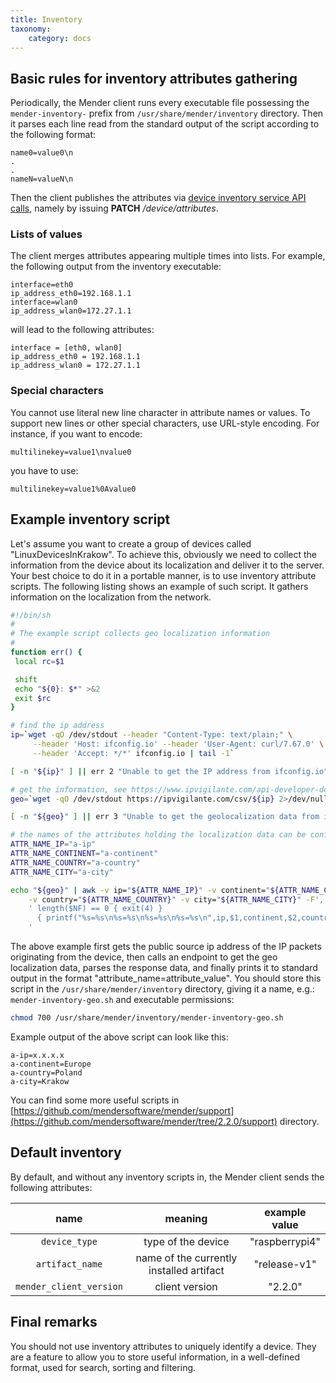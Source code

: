 ```yaml
---
title: Inventory
taxonomy:
    category: docs
---
```


## Basic rules for inventory attributes gathering

Periodically, the Mender client runs every executable file possessing
the `mender-inventory-` prefix from `/usr/share/mender/inventory` directory.
Then it parses each line read from the standard output of the script according
to the following format:

```
name0=value0\n
.
.
nameN=valueN\n
```
Then the client publishes the attributes via [device inventory service API calls](../../200.APIs/02.Enterprise/01.Device-APIs/02.Device-inventory#device-attributes-patch),
namely by issuing **PATCH** _/device/attributes_.

### Lists of values

The client merges attributes appearing multiple times into lists.
For example, the following output from the inventory executable:

```
interface=eth0
ip_address_eth0=192.168.1.1
interface=wlan0
ip_address_wlan0=172.27.1.1
```

will lead to the following attributes:

```
interface = [eth0, wlan0]
ip_address_eth0 = 192.168.1.1
ip_address_wlan0 = 172.27.1.1
```

### Special characters

You cannot use literal new line character in attribute names or values.
To support new lines or other special characters, use URL-style encoding.
For instance, if you want to encode:
```
multilinekey=value1\nvalue0
```
you have to use:
```
multilinekey=value1%0Avalue0
```

## Example inventory script

Let's assume you want to create a group of devices called "LinuxDevicesInKrakow".
To achieve this, obviously we need to collect the information from the device about
its localization and deliver it to the server. Your best choice to do it in a portable
manner, is to use inventory attribute scripts. The following listing shows an
example of such script. It gathers information on the localization from the network.

<!--AUTOVERSION: "curl/%"/ignore-->
```bash
#!/bin/sh
#
# The example script collects geo localization information
#
function err() {
 local rc=$1

 shift
 echo "${0}: $*" >&2
 exit $rc
}

# find the ip address
ip=`wget -qO /dev/stdout --header "Content-Type: text/plain;" \
     --header 'Host: ifconfig.io' --header 'User-Agent: curl/7.67.0' \
     --header 'Accept: */*' ifconfig.io | tail -1`

[ -n "${ip}" ] || err 2 "Unable to get the IP address from ifconfig.io"

# get the information, see https://www.ipvigilante.com/api-developer-docs/
geo=`wget -qO /dev/stdout https://ipvigilante.com/csv/${ip} 2>/dev/null`

[ -n "${geo}" ] || err 3 "Unable to get the geolocalization data from ipvigilante.com"

# the names of the attributes holding the localization data can be configured here
ATTR_NAME_IP="a-ip"
ATTR_NAME_CONTINENT="a-continent"
ATTR_NAME_COUNTRY="a-country"
ATTR_NAME_CITY="a-city"

echo "${geo}" | awk -v ip="${ATTR_NAME_IP}" -v continent="${ATTR_NAME_CONTINENT}" \
    -v country="${ATTR_NAME_COUNTRY}" -v city="${ATTR_NAME_CITY}" -F',' \
    ' length($NF) == 0 { exit(4) }
      { printf("%s=%s\n%s=%s\n%s=%s\n%s=%s\n",ip,$1,continent,$2,country,$3,city,$6) }
    '
```

The above example first gets the public source ip address of the IP packets originating
from the device, then calls an endpoint to get the geo localization data, parses
the response data, and finally prints it to standard output
in the format "attribute_name=attribute_value". You should store this script
in the `/usr/share/mender/inventory`
directory, giving it a name, e.g.: `mender-inventory-geo.sh` and executable permissions:

```bash
chmod 700 /usr/share/mender/inventory/mender-inventory-geo.sh
```
Example output of the above script can look like this:
```
a-ip=x.x.x.x
a-continent=Europe
a-country=Poland
a-city=Krakow
```
<!--AUTOVERSION: "mender/tree/%/support"/mender-->
You can find some more useful scripts in [https://github.com/mendersoftware/mender/support](https://github.com/mendersoftware/mender/tree/2.2.0/support) directory.

## Default inventory

By default, and without any inventory scripts in, the Mender client sends the following attributes:

<!--AUTOVERSION: "client version | \"%\""/mender-->
| name | meaning | example value |
|:----:|:-------:|:-------------:|
| `device_type`  | type of the device | "raspberrypi4" |
| `artifact_name` | name of the currently installed artifact | "release-v1" |
| `mender_client_version` | client version | "2.2.0" |

## Final remarks
You should not use inventory attributes to uniquely identify a device. They are
a feature to allow you to store useful information, in a well-defined format,
used for search, sorting and filtering.
